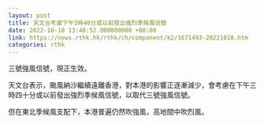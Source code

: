 ```yaml
---
layout: post
title: 天文台考慮下午3時40分或以前發出強烈季候風信號
date: 2022-10-18 13:48:52.000000000 +08:00
link: https://news.rthk.hk/rthk/ch/component/k2/1671493-20221018.htm
categories: rthk
---
```


三號強風信號，現正生效。

天文台表示，颱風納沙繼續遠離香港，對本港的影響正逐漸減少，會考慮在下午三時四十分或以前發出強烈季候風信號，以取代三號強風信號。

但在東北季候風支配下，本港普遍仍然吹強風，高地間中吹烈風。
